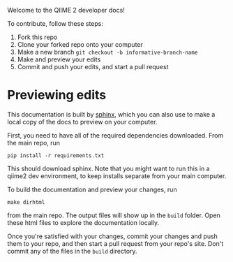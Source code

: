 Welcome to the QIIME 2 developer docs!

To contribute, follow these steps:

1. Fork this repo
2. Clone your forked repo onto your computer
3. Make a new branch
   `git checkout -b informative-branch-name`
4. Make and preview your edits
5. Commit and push your edits, and start a pull request

# Previewing edits

This documentation is built by [sphinx](http://www.sphinx-doc.org/en/master/), which you can also use to make a local copy of the docs to preview on your computer.

First, you need to have all of the required dependencies downloaded. From the main repo, run

```
pip install -r requirements.txt
```

This should download sphinx. Note that you might want to run this in a qiime2 dev environment, to keep installs separate from your main computer.

To build the documentation and preview your changes, run

```
make dirhtml
```

from the main repo. The output files will show up in the `build` folder. Open these html files to explore the documentation locally.

Once you're satisfied with your changes, commit your changes and push them to your repo, and then start a pull request from your repo's site. Don't commit any of the files in the `build` directory.
